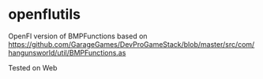 # openflutils
OpenFl version of BMPFunctions
based on  https://github.com/GarageGames/DevProGameStack/blob/master/src/com/hangunsworld/util/BMPFunctions.as

Tested on Web
